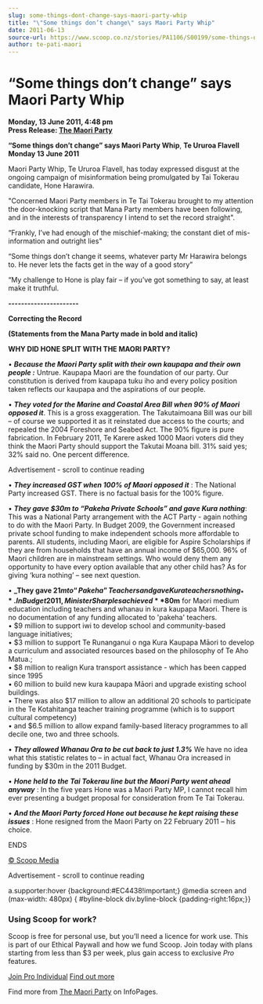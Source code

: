 ```yaml
---
slug: some-things-dont-change-says-maori-party-whip
title: "\"Some things don’t change\" says Maori Party Whip"
date: 2011-06-13
source-url: https://www.scoop.co.nz/stories/PA1106/S00199/some-things-dont-change-says-maori-party-whip.htm
author: te-pati-maori
---
```

“Some things don’t change” says Maori Party Whip
================================================

**Monday, 13 June 2011, 4:48 pm**  
**Press Release: [The Maori Party](https://info.scoop.co.nz/The_Maori_Party)**

**“Some things don’t change” says Maori Party Whip**, **Te Ururoa Flavell**  
**Monday 13 June 2011**

Maori Party Whip, Te Ururoa Flavell, has today expressed disgust at the ongoing campaign of misinformation being promulgated by Tai Tokerau candidate, Hone Harawira.

"Concerned Maori Party members in Te Tai Tokerau brought to my attention the door-knocking script that Mana Party members have been following, and in the interests of transparency I intend to set the record straight".

“Frankly, I’ve had enough of the mischief-making; the constant diet of mis-information and outright lies"

“Some things don’t change it seems, whatever party Mr Harawira belongs to. He never lets the facts get in the way of a good story”

“My challenge to Hone is play fair – if you’ve got something to say, at least make it truthful.

**\----------------------**

  
**Correcting the Record**

**(Statements from the Mana Party made in bold and italic)**

**WHY DID HONE SPLIT WITH THE MAORI PARTY?**

• **_Because the Maori Party split with their own kaupapa and their own people :_** Untrue. Kaupapa Maori are the foundation of our party. Our constitution is derived from kaupapa tuku iho and every policy position taken reflects our kaupapa and the aspirations of our people.

• **_They voted for the Marine and Coastal Area Bill when 90% of Maori opposed it_**. This is a gross exaggeration. The Takutaimoana Bill was our bill – of course we supported it as it reinstated due access to the courts; and repealed the 2004 Foreshore and Seabed Act. The 90% figure is pure fabrication. In February 2011, Te Karere asked 1000 Maori voters did they think the Maori Party should support the Takutai Moana bill. 31% said yes; 32% said no. One percent difference.

Advertisement - scroll to continue reading





• **_They increased GST when 100% of Maori opposed it_** : The National Party increased GST. There is no factual basis for the 100% figure.

• **_They gave $30m to “Pakeha Private Schools” and gave Kura nothing_**: This was a National Party arrangement with the ACT Party - again nothing to do with the Maori Party. In Budget 2009, the Government increased private school funding to make independent schools more affordable to parents. All students, including Maori, are eligible for Aspire Scholarships if they are from households that have an annual income of $65,000. 96% of Maori children are in mainstream settings. Who would deny them any opportunity to have every option available that any other child has? As for giving ‘kura nothing’ – see next question.

• **_They gave $21m to “Pakeha” Teachers and gave Kura teachers nothing_**. In Budget 2011, Minister Sharples achieved **$80m** for Maori medium education including teachers and whanau in kura kaupapa Maori. There is no documentation of any funding allocated to 'pakeha' teachers.  
• $9 million to support iwi to develop school and community-based language initiatives;  
• $3 million to support Te Runanganui o nga Kura Kaupapa Māori to develop a curriculum and associated resources based on the philosophy of Te Aho Matua.;  
• $8 million to realign Kura transport assistance - which has been capped since 1995  
• 60 million to build new kura kaupapa Māori and upgrade existing school buildings.  
• There was also $17 million to allow an additional 20 schools to participate in the Te Kotahitanga teacher training programme (which is to support cultural competency)  
• and $6.5 million to allow expand family-based literacy programmes to all decile one, two and three schools.

• **_They allowed Whanau Ora to be cut back to just 1.3%_** We have no idea what this statistic relates to – in actual fact, Whanau Ora increased in funding by $30m in the 2011 Budget.

• **_Hone held to the Tai Tokerau line but the Maori Party went ahead anyway_** : In the five years Hone was a Maori Party MP, I cannot recall him ever presenting a budget proposal for consideration from Te Tai Tokerau.

• **_And the Maori Party forced Hone out because he kept raising these issues_** : Hone resigned from the Maori Party on 22 February 2011 – his choice.

  
ENDS

[© Scoop Media](http://www.scoop.co.nz/about/terms.html)  

Advertisement - scroll to continue reading



a.supporter:hover {background:#EC4438!important;} @media screen and (max-width: 480px) { #byline-block div.byline-block {padding-right:16px;}}

### Using Scoop for work?

Scoop is free for personal use, but you’ll need a licence for work use. This is part of our Ethical Paywall and how we fund Scoop. Join today with plans starting from less than $3 per week, plus gain access to exclusive _Pro_ features.  
  
[Join Pro Individual](https://pro.scoop.co.nz/Individual/?from=ProIn24) [Find out more](https://pro.scoop.co.nz/using-scoop-for-work/?from=ProIn24)

Find more from [The Maori Party](https://info.scoop.co.nz/The_Maori_Party) on InfoPages.